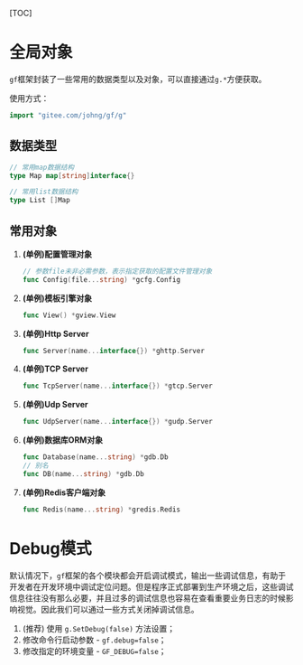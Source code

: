 
[TOC]


# 全局对象

`gf`框架封装了一些常用的数据类型以及对象，可以直接通过```g.*```方便获取。

使用方式：
```go
import "gitee.com/johng/gf/g"
```

## 数据类型
```go
// 常用map数据结构
type Map map[string]interface{}

// 常用list数据结构
type List []Map
```

## 常用对象

1. **(单例)配置管理对象**
	```go
    // 参数file未非必需参数，表示指定获取的配置文件管理对象
    func Config(file...string) *gcfg.Config
    ```
3. **(单例)模板引擎对象**
	```go
    func View() *gview.View
    ```
5. **(单例)Http Server**
	```go
    func Server(name...interface{}) *ghttp.Server
    ```
7. **(单例)TCP Server**
	```go
    func TcpServer(name...interface{}) *gtcp.Server
    ```
9. **(单例)Udp Server**
	```go
    func UdpServer(name...interface{}) *gudp.Server
    ```
11. **(单例)数据库ORM对象**
	```go
    func Database(name...string) *gdb.Db
    // 别名
    func DB(name...string) *gdb.Db
    ```
13. **(单例)Redis客户端对象**
	```go
    func Redis(name...string) *gredis.Redis
    ```


# Debug模式

默认情况下，`gf`框架的各个模块都会开启调试模式，输出一些调试信息，有助于开发者在开发环境中调试定位问题。但是程序正式部署到生产环境之后，这些调试信息往往没有那么必要，并且过多的调试信息也容易在查看重要业务日志的时候影响视觉。因此我们可以通过一些方式关闭掉调试信息。

1. (推荐) 使用 `g.SetDebug(false)` 方法设置；
2. 修改命令行启动参数 - ```gf.debug=false```；
3. 修改指定的环境变量 - ```GF_DEBUG=false```；


